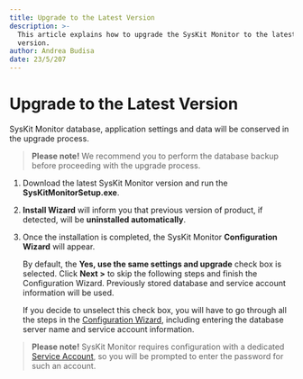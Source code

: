 ```yaml
---
title: Upgrade to the Latest Version
description: >-
  This article explains how to upgrade the SysKit Monitor to the latest major
  version.
author: Andrea Budisa
date: 23/5/207
---
```


# Upgrade to the Latest Version

SysKit Monitor database, application settings and data will be conserved in the upgrade process.

> **Please note!** We recommend you to perform the database backup before proceeding with the upgrade process.

1. Download the latest SysKit Monitor version and run the **SysKitMonitorSetup.exe**.
2. **Install Wizard** will inform you that previous version of product, if detected, will be **uninstalled automatically**.
3. Once the installation is completed, the SysKit Monitor **Configuration Wizard** will appear.  

   By default, the **Yes, use the same settings and upgrade** check box is selected. Click **Next &gt;** to skip the following steps and finish the Configuration Wizard. Previously stored database and service account information will be used.  

   If you decide to unselect this check box, you will have to go through all the steps in the [Configuration Wizard](upgrade-to-the-latest-version.md#internal/installation-configuration/configuration-wizard/configure-monitor), including entering the database server name and service account information.

> **Please note!** SysKit Monitor requires configuration with a dedicated [Service Account](upgrade-to-the-latest-version.md#internal/requirements/user-permission-requirements), so you will be prompted to enter the password for such an account.

